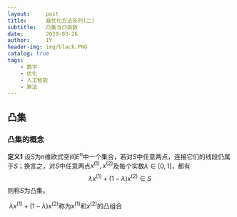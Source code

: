 ```yaml
---
layout:     post
title:      最优化方法系列(二)
subtitle:   凸集与凸函数
date:       2020-03-26
author:     IY
header-img: img/black.PNG
catalog: true
tags:
    - 数学
    - 优化
    - 人工智能
    - 算法
---
```


<head>
    <script src="https://cdn.mathjax.org/mathjax/latest/MathJax.js?config=TeX-AMS-MML_HTMLorMML" type="text/javascript"></script>
    <script type="text/x-mathjax-config">
        MathJax.Hub.Config({
            tex2jax: {
            skipTags: ['script', 'noscript', 'style', 'textarea', 'pre'],
            inlineMath: [['$','$']]
            }
        });
    </script>
</head>

## 凸集

### 凸集的概念

**定义1** 设$S$为$n$维欧式空间$E^{n}$中一个集合，若对$S$中任意两点，连接它们的线段仍属于$S$；换言之，对$S$中任意两点$x^{(1)}, x^{(2)}$及每个实数$\lambda\in [0, 1]$，都有
$$
\lambda x^{(1)} + (1 - \lambda) x^{(2)} \in S
$$
则称$S$为凸集。

​	$\lambda x^{(1)} + (1 - \lambda )x^{(2)}$称为$x^{(1)}$和$x^{(2)}$的凸组合